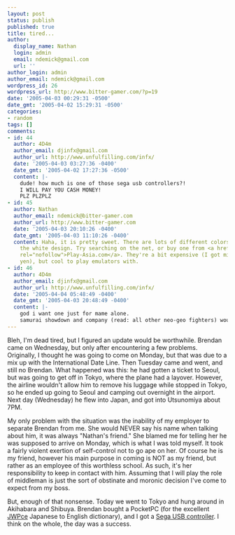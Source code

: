 ```yaml
---
layout: post
status: publish
published: true
title: tired...
author:
  display_name: Nathan
  login: admin
  email: ndemick@gmail.com
  url: ''
author_login: admin
author_email: ndemick@gmail.com
wordpress_id: 26
wordpress_url: http://www.bitter-gamer.com/?p=19
date: '2005-04-03 00:29:31 -0500'
date_gmt: '2005-04-02 15:29:31 -0500'
categories:
- random
tags: []
comments:
- id: 44
  author: 4D4m
  author_email: djinfx@gmail.com
  author_url: http://www.unfulfilling.com/infx/
  date: '2005-04-03 03:27:36 -0400'
  date_gmt: '2005-04-02 17:27:36 -0500'
  content: |-
    dude! how much is one of those sega usb controllers?!
    I WILL PAY YOU CASH MONEY!
    PLZ PLZPLZ
- id: 45
  author: Nathan
  author_email: ndemick@bitter-gamer.com
  author_url: http://www.bitter-gamer.com
  date: '2005-04-03 20:10:26 -0400'
  date_gmt: '2005-04-03 11:10:26 -0400'
  content: Haha, it is pretty sweet. There are lots of different colors, but I liked
    the white design. Try searching on the net, or buy one from <a href="http://www.play-asia.com/paOS-14-71-1i.html"
    rel="nofollow">Play-Asia.com</a>. They're a bit expensive (I got mine for 2880
    yen), but cool to play emulators with.
- id: 46
  author: 4D4m
  author_email: djinfx@gmail.com
  author_url: http://www.unfulfilling.com/infx/
  date: '2005-04-04 05:48:49 -0400'
  date_gmt: '2005-04-03 20:48:49 -0400'
  content: |-
    god i want one just for mame alone.
    samurai showdown and company (read: all other neo-geo fighters) would be my beyotches.
---
```

<p>Bleh, I'm dead tired, but I figured an update would be worthwhile. Brendan came on Wednesday, but only after encountering a few problems. Originally, I thought he was going to come on Monday, but that was due to a mix up with the International Date Line. Then Tuesday came and went, and still no Brendan. What happened was this: he had gotten a ticket to Seoul, but was going to get off in Tokyo, where the plane had a layover. However, the airline wouldn't allow him to remove his luggage while stopped in Tokyo, so he ended up going to Seoul and camping out overnight in the airport. Next day (Wednesday) he flew into Japan, and got into Utsunomiya about 7PM.</p>
<p>My only problem with the situation was the inability of my employer to separate Brendan from me. She would NEVER say his name when talking about him, it was always "Nathan's friend." She blamed me for telling her he was supposed to arrive on Monday, which is what I was told myself. It took a fairly violent exertion of self-control not to go ape on her. Of course he is my friend, however his main purpose in coming is NOT as my friend, but rather as an employee of this worthless school. As such, it's her responsibility to keep in contact with him. Assuming that I will play the role of middleman is just the sort of obstinate and moronic decision I've come to expect from my boss.</p>
<p>But, enough of that nonsense. Today we went to Tokyo and hung around in Akihabara and Shibuya. Brendan bought a PocketPC (for the excellent <a href="http://www.csulb.edu/~mdouglas/jwpce.htm">JWPce</a> Japanese to English dictionary), and I got a <a href="http://www.rakuten.co.jp/sls/649323/649324/649341/">Sega USB controller</a>. I think on the whole, the day was a success.</p>
